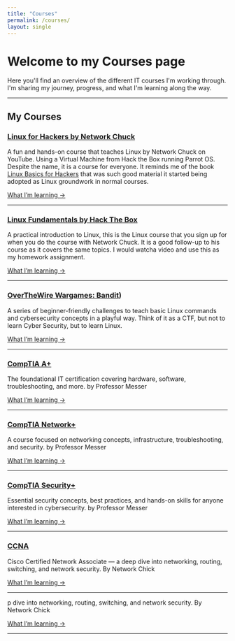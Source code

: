 ```yaml
---
title: "Courses"
permalink: /courses/
layout: single
---
```


# Welcome to my Courses page 
Here you'll find an overview of the different IT courses I'm working through. I'm sharing my journey, progress, and what I'm learning along the way. 

---

## My Courses

### [Linux for Hackers by Network Chuck](/courses/linux-for-hackers/)
A fun and hands-on course that teaches Linux by Network Chuck on YouTube. Using a Virtual Machine from Hack the Box running Parrot OS. Despite the name, it is a course for everyone. It reminds me of the book [Linux Basics for Hackers](https://kea.nu/files/textbooks/humblesec/linuxbasicsforhackers.pdf) that was such good material it started being adopted as Linux groundwork in normal courses.

[What I’m learning →](/courses/linux-for-hackers/)

---

### [Linux Fundamentals by Hack The Box](/courses/linux-fundamentals-htb/)
A practical introduction to Linux, this is the Linux course that you sign up for when you do the course with Network Chuck. It is a good follow-up to his course as it covers the same topics. I would watcha video and use this as my homework assignment.

[What I’m learning →](/courses/linux-fundamentals-htb/)

---

### [OverTheWire Wargames: Bandit](/courses/overthewire-bandit/))
A series of beginner-friendly challenges to teach basic Linux commands and cybersecurity concepts in a playful way. Think of it as a CTF, but not to learn Cyber Security, but to learn Linux.

[What I’m learning →](/courses/overthewire-bandit/)

---

### [CompTIA A+](/courses/comptia-a-plus/)
The foundational IT certification covering hardware, software, troubleshooting, and more. by Professor Messer

[What I’m learning →](/courses/comptia-a-plus/)

---

### [CompTIA Network+](/courses/comptia-network-plus/)
A course focused on networking concepts, infrastructure, troubleshooting, and security. by Professor Messer

[What I’m learning →](/courses/comptia-network-plus/)

---

### [CompTIA Security+](/courses/comptia-security-plus/)
Essential security concepts, best practices, and hands-on skills for anyone interested in cybersecurity. by Professor Messer

[What I’m learning →](/courses/comptia-security-plus/)

---

### [CCNA](/courses/ccna/)
Cisco Certified Network Associate — a deep dive into networking, routing, switching, and network security. By Network Chick

[What I’m learning →](/courses/ccna/)

---

p dive into networking, routing, switching, and network security. By Network Chick

[What I’m learning →](/courses/ccna/)

---
